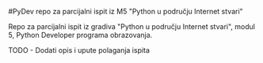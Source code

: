 #PyDev repo za parcijalni ispit iz M5 "Python u području Internet stvari"

Repo za parcijalni ispit iz gradiva "Python u području Internet stvari", modul 5, Python Developer programa obrazovanja.

TODO - Dodati opis i upute polaganja ispita
